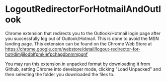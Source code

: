# LogoutRedirectorForHotmailAndOutlook
Chrome extension that redirects you to the Outlook/Hotmail login page after you successfully log out of Outlook/Hotmail. This is done to avoid the MSN landing page.
This extension can be found on the Chrome Web Store at https://chrome.google.com/webstore/detail/logout-redirector-for-hot/dimljjlodblfpmkiefpchagdbnmmpgnf

You may run this extension in unpacked format by downloading it from Github, setting Chrome into developer mode, clicking "Load Unpacked" and then selecting the folder you downloaded the files to.
